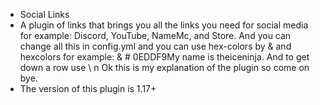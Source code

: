 - Social Links
- A plugin of links that brings you all the links you need for social media for example: Discord, YouTube, NameMc, and Store. And you can change all this in config.yml and you can use hex-colors by &amp; and hexcolors for example: &amp; # 0EDDF9My name is theiceninja. And to get down a row use \ n Ok this is my explanation of the plugin so come on bye.
- The version of this plugin is 1.17+
